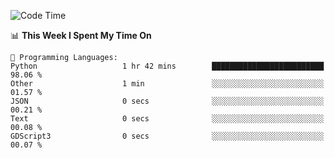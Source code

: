 <!--START_SECTION:waka-->
![Code Time](http://img.shields.io/badge/Code%20Time-985%20hrs%2037%20mins-blue)

📊 **This Week I Spent My Time On** 

```text
💬 Programming Languages: 
Python                   1 hr 42 mins        █████████████████████████   98.06 % 
Other                    1 min               ░░░░░░░░░░░░░░░░░░░░░░░░░   01.57 % 
JSON                     0 secs              ░░░░░░░░░░░░░░░░░░░░░░░░░   00.21 % 
Text                     0 secs              ░░░░░░░░░░░░░░░░░░░░░░░░░   00.08 % 
GDScript3                0 secs              ░░░░░░░░░░░░░░░░░░░░░░░░░   00.07 % 
```


<!--END_SECTION:waka-->